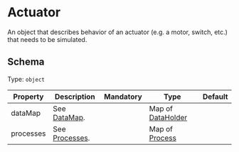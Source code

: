 # Actuator
An object that describes behavior of an actuator (e.g. a motor, switch, etc.) that needs to be simulated.

## Schema
Type: `object`

| Property | Description | Mandatory | Type | Default |
|----------|-------------|:---------:|------|:-------:|
| dataMap | See [DataMap]. | | Map of [DataHolder] | |
| processes | See [Processes]. | | Map of [Process] | |

[DataHolder]: DataHolder.md
[Process]: Process.md

[DataMap]: ../Architecture.md#DataMap
[Processes]: ../Architecture.md#Processes